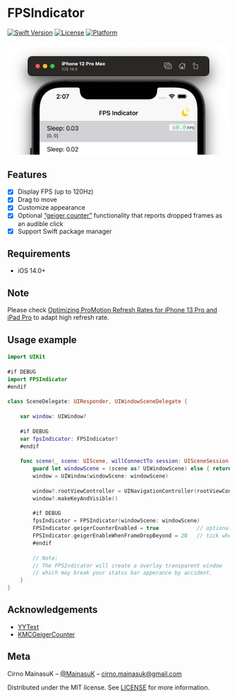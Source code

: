 # FPSIndicator


[![Swift Version][swift-image]][swift-url]
[![License][license-image]][license-url]
[![Platform](https://img.shields.io/cocoapods/p/LFAlertController.svg?style=flat)](http://cocoapods.org/pods/LFAlertController)

<img src="./Press/screenshot.png" alt="demo">

## Features
- [x] Display FPS (up to 120Hz)
- [x] Drag to move
- [x] Customize appearance
- [x] Optional [“geiger counter”](https://github.com/kconner/KMCGeigerCounter) functionality that reports dropped frames as an audible click 
- [x] Support Swift package manager 

## Requirements

- iOS 14.0+


## Note
Please check [Optimizing ProMotion Refresh Rates for iPhone 13 Pro and iPad Pro](https://developer.apple.com/documentation/quartzcore/optimizing_promotion_refresh_rates_for_iphone_13_pro_and_ipad_pro) to adapt high refresh rate.

## Usage example

```swift
import UIKit

#if DEBUG
import FPSIndicator
#endif

class SceneDelegate: UIResponder, UIWindowSceneDelegate {

    var window: UIWindow?

    #if DEBUG
    var fpsIndicator: FPSIndicator?
    #endif

    func scene(_ scene: UIScene, willConnectTo session: UISceneSession, options connectionOptions: UIScene.ConnectionOptions) {
        guard let windowScene = (scene as? UIWindowScene) else { return }
        window = UIWindow(windowScene: windowScene)

        window?.rootViewController = UINavigationController(rootViewController: ViewController())
        window?.makeKeyAndVisible()

        #if DEBUG
        fpsIndicator = FPSIndicator(windowScene: windowScene)
        FPSIndicator.geigerCounterEnabled = true            // optional
        FPSIndicator.geigerEnableWhenFrameDropBeyond = 20   // tick when frame drop more then 20FPS (a.k.a under 40FPS in 60FPS device)
        #endif
        
        // Note:
        // The FPSIndicator will create a overlay transparent window
        // which may break your status bar apperance by accident.
    }
}
```

## Acknowledgements

- [YYText](https://github.com/ibireme/YYText/blob/master/Demo/YYTextDemo/YYFPSLabel.m)
- [KMCGeigerCounter](https://github.com/kconner/KMCGeigerCounter)

## Meta

Cirno MainasuK – [@MainasuK](https://twitter.com/mainasuk) – cirno.mainasuk@gmail.com

Distributed under the MIT license. See [LICENSE](./LICENSE) for more information.

[swift-image]:https://img.shields.io/badge/swift-5.3-orange.svg
[swift-url]: https://swift.org/
[license-image]: https://img.shields.io/badge/License-MIT-blue.svg
[license-url]: LICENSE
